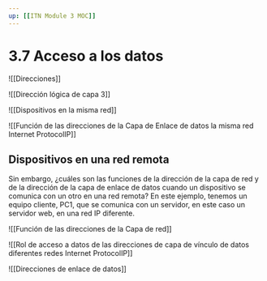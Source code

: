 ```yaml
---
up: [[ITN Module 3 MOC]]
---
```

# 3.7 Acceso a los datos
![[Direcciones]]

![[Dirección lógica de capa 3]]

![[Dispositivos en la misma red]]

![[Función de las direcciones de la Capa de Enlace de datos la misma red Internet ProtocolIP]]

## Dispositivos en una red remota
Sin embargo, ¿cuáles son las funciones de la dirección de la capa de red y de la dirección de la capa de enlace de datos cuando un dispositivo se comunica con un otro en una red remota? En este ejemplo, tenemos un equipo cliente, PC1, que se comunica con un servidor, en este caso un servidor web, en una red IP diferente.

![[Función de las direcciones de la Capa de red]]

![[Rol de acceso a datos de las direcciones de capa de vínculo de datos diferentes redes Internet ProtocolIP]]

![[Direcciones de enlace de datos]]